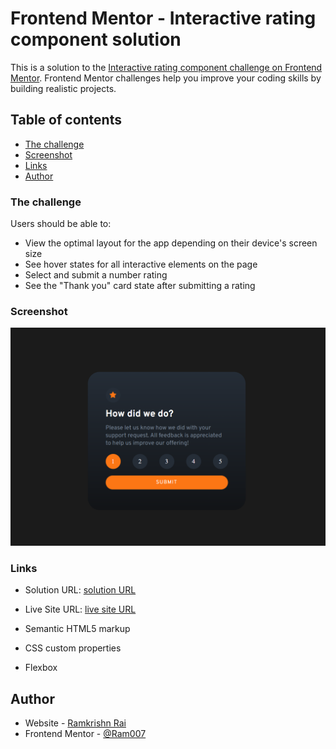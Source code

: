 # Frontend Mentor - Interactive rating component solution

This is a solution to the [Interactive rating component challenge on Frontend Mentor](https://www.frontendmentor.io/challenges/interactive-rating-component-koxpeBUmI). Frontend Mentor challenges help you improve your coding skills by building realistic projects. 

## Table of contents

  - [The challenge](#the-challenge)
  - [Screenshot](#screenshot)
  - [Links](#links)
- [Author](#author)


### The challenge

Users should be able to:

- View the optimal layout for the app depending on their device's screen size
- See hover states for all interactive elements on the page
- Select and submit a number rating
- See the "Thank you" card state after submitting a rating

### Screenshot

![](./screenshot.png)

### Links

- Solution URL: [solution URL](https://your-solution-url.com)
- Live Site URL: [live site URL](https://your-live-site-url.com)


- Semantic HTML5 markup
- CSS custom properties
- Flexbox

## Author

- Website - [Ramkrishn Rai](https://www.your-site.com)
- Frontend Mentor - [@Ram007](https://www.frontendmentor.io/profile/@Ram007)
